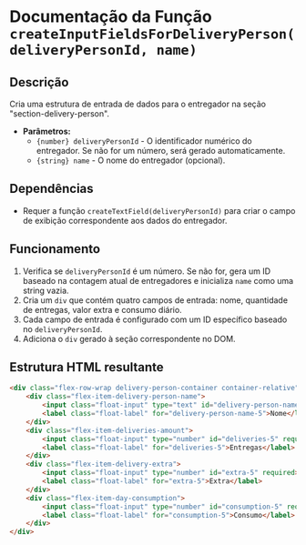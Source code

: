 # Documentação da Função `createInputFieldsForDeliveryPerson(deliveryPersonId, name)`

## Descrição
Cria uma estrutura de entrada de dados para o entregador na seção "section-delivery-person".

- **Parâmetros:**
  - `{number} deliveryPersonId` - O identificador numérico do entregador. Se não for um número, será gerado automaticamente.
  - `{string} name` - O nome do entregador (opcional).

## Dependências
- Requer a função `createTextField(deliveryPersonId)` para criar o campo de exibição correspondente aos dados do entregador.

## Funcionamento
1. Verifica se `deliveryPersonId` é um número. Se não for, gera um ID baseado na contagem atual de entregadores e inicializa `name` como uma string vazia.
2. Cria um `div` que contém quatro campos de entrada: nome, quantidade de entregas, valor extra e consumo diário.
3. Cada campo de entrada é configurado com um ID específico baseado no `deliveryPersonId`.
4. Adiciona o `div` gerado à seção correspondente no DOM.

## Estrutura HTML resultante
```html
<div class="flex-row-wrap delivery-person-container container-relative">
    <div class="flex-item-delivery-person-name">
        <input class="float-input" type="text" id="delivery-person-name-5" list="datalist-delivery-person" value="" required>
        <label class="float-label" for="delivery-person-name-5">Nome</label>
    </div>
    <div class="flex-item-deliveries-amount">
        <input class="float-input" type="number" id="deliveries-5" required>
        <label class="float-label" for="deliveries-5">Entregas</label>
    </div>
    <div class="flex-item-delivery-extra">
        <input class="float-input" type="number" id="extra-5" required>
        <label class="float-label" for="extra-5">Extra</label>
    </div>
    <div class="flex-item-day-consumption">
        <input class="float-input" type="number" id="consumption-5" required>
        <label class="float-label" for="consumption-5">Consumo</label>
    </div>
</div>
